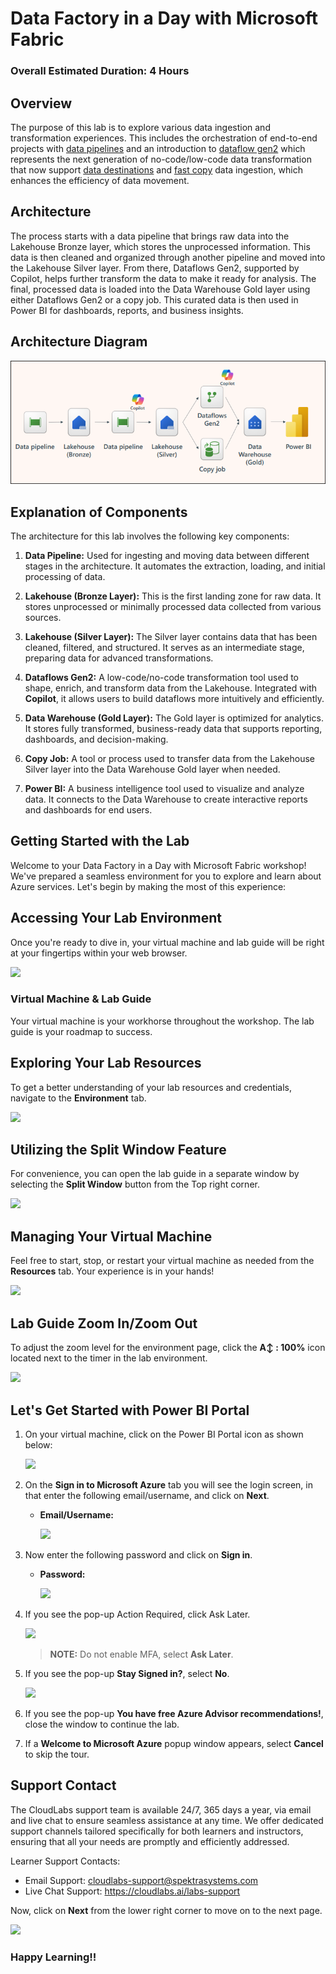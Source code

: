 # Data Factory in a Day with Microsoft Fabric

### Overall Estimated Duration: 4 Hours

## Overview

The purpose of this lab is to explore various data ingestion and transformation experiences. This includes the orchestration of end-to-end projects with [data pipelines](https://learn.microsoft.com/fabric/data-factory/create-first-pipeline-with-sample-data) and an introduction to [dataflow gen2]() which represents the next generation of no-code/low-code data transformation that now support [data destinations](https://learn.microsoft.com/fabric/data-factory/dataflows-gen2-overview#data-destinations) and [fast copy](https://learn.microsoft.com/fabric/data-factory/dataflows-gen2-fast-copy) data ingestion, which enhances the efficiency of data movement.

## Architecture

The process starts with a data pipeline that brings raw data into the Lakehouse Bronze layer, which stores the unprocessed information. This data is then cleaned and organized through another pipeline and moved into the Lakehouse Silver layer. From there, Dataflows Gen2, supported by Copilot, helps further transform the data to make it ready for analysis. The final, processed data is loaded into the Data Warehouse Gold layer using either Dataflows Gen2 or a copy job. This curated data is then used in Power BI for dashboards, reports, and business insights.

## Architecture Diagram

![](./Media/23042025(1).png)

## Explanation of Components

The architecture for this lab involves the following key components:

1. **Data Pipeline:** Used for ingesting and moving data between different stages in the architecture. It automates the extraction, loading, and initial processing of data.

2. **Lakehouse (Bronze Layer):** This is the first landing zone for raw data. It stores unprocessed or minimally processed data collected from various sources.

3. **Lakehouse (Silver Layer):** The Silver layer contains data that has been cleaned, filtered, and structured. It serves as an intermediate stage, preparing data for advanced transformations.

4. **Dataflows Gen2:** A low-code/no-code transformation tool used to shape, enrich, and transform data from the Lakehouse. Integrated with **Copilot**, it allows users to build dataflows more intuitively and efficiently.

5. **Data Warehouse (Gold Layer):** The Gold layer is optimized for analytics. It stores fully transformed, business-ready data that supports reporting, dashboards, and decision-making.

6. **Copy Job:** A tool or process used to transfer data from the Lakehouse Silver layer into the Data Warehouse Gold layer when needed.

7. **Power BI:** A business intelligence tool used to visualize and analyze data. It connects to the Data Warehouse to create interactive reports and dashboards for end users.

## Getting Started with the Lab
 
Welcome to your Data Factory in a Day with Microsoft Fabric workshop! We've prepared a seamless environment for you to explore and learn about Azure services. Let's begin by making the most of this experience:

## Accessing Your Lab Environment
 
Once you're ready to dive in, your virtual machine and lab guide will be right at your fingertips within your web browser.
 
![](./media/1.png)

### Virtual Machine & Lab Guide
 
Your virtual machine is your workhorse throughout the workshop. The lab guide is your roadmap to success.
 
## Exploring Your Lab Resources
 
To get a better understanding of your lab resources and credentials, navigate to the **Environment** tab.
 
![](./media/2.png)
 
## Utilizing the Split Window Feature
 
For convenience, you can open the lab guide in a separate window by selecting the **Split Window** button from the Top right corner.
 
![](./media/3.png)
 
## Managing Your Virtual Machine
 
Feel free to start, stop, or restart your virtual machine as needed from the **Resources** tab. Your experience is in your hands!
 
![](./media/4.png)

## Lab Guide Zoom In/Zoom Out

To adjust the zoom level for the environment page, click the **A↕ : 100%** icon located next to the timer in the lab environment.

   ![](media/labzoom-1.png)

## Let's Get Started with Power BI Portal
 
1. On your virtual machine, click on the Power BI Portal icon as shown below:
 
   ![](./media/7.png)

2. On the **Sign in to Microsoft Azure** tab you will see the login screen, in that enter the following email/username, and click on **Next**.
 
   - **Email/Username:** <inject key="AzureAdUserEmail"></inject>
 
     ![](./media/8.png)
 
3. Now enter the following password and click on **Sign in**.
 
   - **Password:** <inject key="AzureAdUserPassword"></inject>
 
     ![](./media/9.png)
 
1. If you see the pop-up Action Required, click Ask Later.

   ![](media/asklater.png)

   >**NOTE:** Do not enable MFA, select **Ask Later**.
     
1. If you see the pop-up **Stay Signed in?**, select **No**.

   ![](media/Sign-in-no.png)

1. If you see the pop-up **You have free Azure Advisor recommendations!**, close the window to continue the lab.

1. If a **Welcome to Microsoft Azure** popup window appears, select **Cancel** to skip the tour.
   
## Support Contact
 
The CloudLabs support team is available 24/7, 365 days a year, via email and live chat to ensure seamless assistance at any time. We offer dedicated support channels tailored specifically for both learners and instructors, ensuring that all your needs are promptly and efficiently addressed.

Learner Support Contacts:
- Email Support: cloudlabs-support@spektrasystems.com
- Live Chat Support: https://cloudlabs.ai/labs-support

Now, click on **Next** from the lower right corner to move on to the next page.
 
   ![](./media/10.png)

### Happy Learning!!
